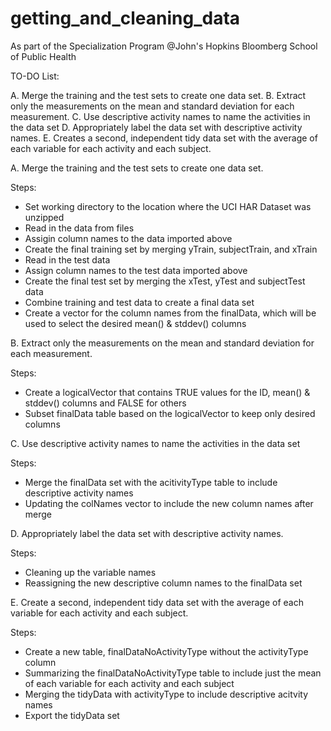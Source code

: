 getting_and_cleaning_data
=========================

As part of the Specialization Program @John's Hopkins Bloomberg School of Public Health

TO-DO List:

A. Merge the training and the test sets to create one data set.
B. Extract only the measurements on the mean and standard deviation for each measurement. 
C. Use descriptive activity names to name the activities in the data set
D. Appropriately label the data set with descriptive activity names. 
E. Creates a second, independent tidy data set with the average of each variable for each activity and each subject. 


A. Merge the training and the test sets to create one data set.

Steps:
- Set working directory to the location where the UCI HAR Dataset was unzipped
- Read in the data from files
- Assigin column names to the data imported above
- Create the final training set by merging yTrain, subjectTrain, and xTrain
- Read in the test data
- Assign column names to the test data imported above
- Create the final test set by merging the xTest, yTest and subjectTest data
- Combine training and test data to create a final data set
- Create a vector for the column names from the finalData, which will be used to select the desired mean() & stddev() columns


B. Extract only the measurements on the mean and standard deviation for each measurement. 

Steps:
- Create a logicalVector that contains TRUE values for the ID, mean() & stddev() columns and FALSE for others
- Subset finalData table based on the logicalVector to keep only desired columns


C. Use descriptive activity names to name the activities in the data set

Steps:
- Merge the finalData set with the acitivityType table to include descriptive activity names
- Updating the colNames vector to include the new column names after merge


D. Appropriately label the data set with descriptive activity names. 

Steps:
- Cleaning up the variable names
- Reassigning the new descriptive column names to the finalData set


E. Create a second, independent tidy data set with the average of each variable for each activity and each subject. 

Steps:
- Create a new table, finalDataNoActivityType without the activityType column
- Summarizing the finalDataNoActivityType table to include just the mean of each variable for each activity and each subject
- Merging the tidyData with activityType to include descriptive acitvity names
- Export the tidyData set
